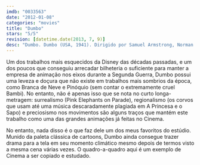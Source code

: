 ```yaml
---
imdb: "0033563"
date: "2012-01-08"
categories: "movies"
title: "Dumbo"
stars: "5/5"
revision: [datetime.date(2013, 7, 9)]
desc: "Dumbo. Dumbo (USA, 1941). Dirigido por Samuel Armstrong, Norman Ferguson, Wilfred Jackson, Jack Kinney, Bill Roberts, Ben Sharpsteen, John Elliotte. Escrito por Joe Grant, Dick Huemer, Otto Englander, Bill Peet, Aurelius Battaglia, Joe Rinaldi, Vernon Stallings, Webb Smith, Helen Aberson. Com James Baskett, Herman Bing, Billy Bletcher, Edward Brophy, Jim Carmichael, Hall Johnson Choir, Cliff Edwards, Verna Felton, Noreen Gammill."
---
```

Um dos trabalhos mais esquecidos da Disney das décadas passadas, e um dos poucos que conseguiu arrecadar bilheteria o suficiente para manter a empresa de animação nos eixos durante a Segunda Guerra, Dumbo possui uma leveza e doçura que não existe em trabalhos mais sombrios da época, como Branca de Neve e Pinóquio (sem contar o extremamente cruel Bambi). No entanto, não é apenas isso que se nota no curto longa-metragem: surrealismo (Pink Elephants on Parade), regionalismo (os corvos que usam até uma música descaradamente plagiada em A Princesa e o Sapo) e preciosismo nos movimentos são alguns traços que mantém este trabalho como uma das grandes animações já feitas no Cinema.

No entanto, nada disso é o que faz dele um dos meus favoritos do estúdio. Munido da paleta clássica de cartoons, Dumbo ainda consegue trazer drama para a tela em seu momento climático mesmo depois de termos visto a mesma cena várias vezes. O quadro-a-quadro aqui é um exemplo de Cinema a ser copiado e estudado.
